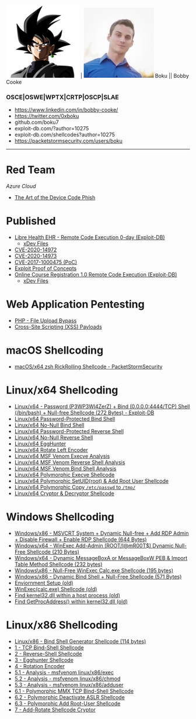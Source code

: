
![](/pics/BOKU7.PNG) | ![](/assets/images/bc-profile.jpg)
Boku || Bobby Cooke
### OSCE|OSWE|WPTX|CRTP|OSCP|SLAE
+ https://www.linkedin.com/in/bobby-cooke/
+ https://twitter.com/0xboku
+ github.com/boku7
+ exploit-db.com/?author=10275
+ exploit-db.com/shellcodes?author=10275
+ https://packetstormsecurity.com/users/boku

--- 
# Red Team
*Azure Cloud*
+ [The Art of the Device Code Phish](_posts/2021-07-12-ArtOfDeviceCodePhish.md)

# Published
+ [Libre Health EHR - Remote Code Execution 0-day (Exploit-DB)](https://www.exploit-db.com/exploits/48702)
    - [xDev Files](https://github.com/boku7/LibreHealth-authRCE)
+ [CVE-2020-14972](https://cve.mitre.org/cgi-bin/cvename.cgi?name=CVE-2020-14972)
+ [CVE-2020-14973](https://cve.mitre.org/cgi-bin/cvename.cgi?name=CVE-2020-14973)
+ [CVE-2017-1000475 (PoC)](https://cve.mitre.org/cgi-bin/cvename.cgi?name=CVE-2017-1000475)
+ [Exploit Proof of Concepts](/Exploits.md)
+ [Online Course Registration 1.0 Remote Code Execution (Exploit-DB)](https://www.exploit-db.com/exploits/48704)
    - [xDev Files](https://github.com/boku7/onlineCourseReg-RCE)

# Web Application Pentesting
+ [PHP - File Upload Bypass](/_posts/2020-05-21-WebApp_PHP-FileUploadBypass.md)
+ [Cross-Site Scripting (XSS) Payloads](https://github.com/boku7/XSS-Clientside-Attacks)

# macOS Shellcoding
+ [macOS/x64 zsh RickRolling Shellcode - PacketStormSecurity](https://packetstormsecurity.com/files/157884/macOS-x64-zsh-RickRolling-Shellcode.html)

# Linux/x64 Shellcoding
+ [Linux/x64 - Password (P3WP3Wl4ZerZ) + Bind (0.0.0.0:4444/TCP) Shell (/bin/bash) + Null-free Shellcode (272 Bytes) - Exploit-DB](https://www.exploit-db.com/shellcodes/48379)
+ [Linux/x64 Password-Protected Bind Shell](/_posts/2020-04-06-SLAE64_1_BindShell.md)
+ [Linux/x64 No-Null Bind Shell](/_posts/2020-04-28-SLAE64_1_RemoveNullBsh.md)
+ [Linux/x64 Password-Protected Reverse Shell](_posts/2020-04-14-SLAE64_2_RevShell.md)
+ [Linux/x64 No-Null Reverse Shell](/_posts/2020-04-28-SLAE64_2_RemoveNullRsh.md)
+ [Linux/x64 EggHunter](_posts/2020-04-26-SLAE64_3_EggHunter.md)
+ [Linux/x64 Rotate Left Encoder](_posts/2020-04-26-SLAE64_4_ROLEncoder.md)
+ [Linux/x64 MSF Venom Execve Analysis](_posts/2020-04-26-SLAE64_5-execveAnalysis.md)
+ [Linux/x64 MSF Venom Reverse Shell Analysis](_posts/2020-04-26-SLAE64_5-reverseShellAnalysis.md)
+ [Linux/x64 MSF Venom Bind Shell Analysis](_posts/2020-04-26-SLAE64_5-bindShellAnalysis.md)
+ [Linux/x64 Polymorphic Execve Shellcode](_posts/2020-04-26-SLAE64_6-poylmorphExecve.md)
+ [Linux/x64 Polymorphic SetUID(root) & Add Root User Shellcode](_posts/2020-04-27-SLAE64_6-polySetuid0+AddRootUser.md)
+ [Linux/x64 Polymorphic Copy `/etc/passwd` to `/tmp/`](_posts/2020-04-27-SLAE64_6-polyReadEtcPasswd.md)
+ [Linux/x64 Cryptor & Decryptor Shellcode](_posts/2020-04-27-SLAE64_7-cryptor.md)


# Windows Shellcoding
+ [ Windows/x86 - MSVCRT System + Dynamic Null-free + Add RDP Admin + Disable Firewall + Enable RDP Shellcode (644 Bytes)](https://www.exploit-db.com/shellcodes/48355)
+ [Windows/x64 - WinExec Add-Admin (ROOT/I@mR00T$) Dynamic Null-Free Shellcode (210 Bytes)](https://www.exploit-db.com/shellcodes/48252)
+ [Windows/x64 - Dynamic MessageBoxA or MessageBoxW PEB & Import Table Method Shellcode (232 bytes)](https://www.exploit-db.com/shellcodes/48229)
+ [Windows\x86 - Null-Free WinExec Calc.exe Shellcode (195 bytes)](https://www.exploit-db.com/shellcodes/48116)
+ [Windows/x86 - Dynamic Bind Shell + Null-Free Shellcode (571 Bytes)](https://www.exploit-db.com/shellcodes/47980)
+ [Enviornment Setup (old)](/_posts/2019-10-20-Win32-Env.md)
+ [WinExec(calc.exe) Shellcode (old)](/_posts/2019-10-20-Win32.md)
+ [Find kernel32.dll within a host process (old)](/_posts/2019-10-22-Win32-dynamic-shellcode.md)
+ [Find GetProcAddress() within kernel32.dll (old)](/_posts/2019-11-05-Win32-GetProcAddress.md)

# Linux/x86 Shellcoding
+ [Linux/x86 - Bind Shell Generator Shellcode (114 bytes)](https://www.exploit-db.com/shellcodes/48032)
+ [1 - TCP Bind-Shell Shellcode](/_posts/2019-08-10-SLAE32_1_BindShell.md)
+ [2 - Reverse-Shell Shellcode](/_posts/2019-08-14-SLAE32_2_ReverseShell.md)
+ [3 - Egghunter Shellcode](/_posts/2019-08-18-SLAE32_3_egghunter.md)
+ [4 - Rotation Encoder](/_posts/2019-08-24-SLAE32_4_RotateEncoder.md)
+ [5.1 - Analysis - msfvenom linux/x86/exec](/_posts/2019-08-27-SLAE32_5-1_msfExec.md)
+ [5.2 - Analysis - msfvenom linux/x86/chmod](/_posts/2019-08-29-SLAE32_5-2_msfChmodShadow.md)
+ [5.3 - Analysis - msfvenom linux/x86/adduser](/_posts/2019-08-30-SLAE32_5-3_addUser.md)
+ [6.1 - Polymorphic MMX TCP Bind-Shell Shellcode](/_posts/2019-09-05-SLAE32_6-1_polyMMXbindSh.md)
+ [6.2 - Polymorphic Deactivate ASLR Shellcode](/_posts/2019-09-10-SLAE32_6-2_offASLR.md)
+ [6.3 - Polymorphic Add Root-User Shellcode](/_posts/2019-09-22-SLAE32_6-3_addAcct.md)
+ [7 - Add-Rotate Shellcode Cryptor](/_posts/2019-09-23-SLAE32_7_AddRotateCryptor.md)

